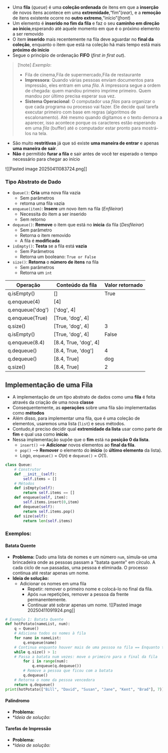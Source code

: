 - Uma **fila** (_queue_) é uma **coleção ordenada** de itens em que a **inserção** de novos itens acontece em uma **extremidade**,“fim”(_rear_), e a **remoção** de itens existente ocorre no **outro extremo**,“início”(_front_)
- Um elemento é **inserido no fim da fila** e faz o seu **caminho em direção ao início**,esperando até aquele momento em que é o próximo elemento a ser removido
- O item **inserido** mais recentemente na fila deve aguardar no **final da coleção**, enquanto o item que está na coleção há mais tempo está mais **próximo do início**
- Segue o princípio de ordenação **FIFO** (*first in first out*).
> [!note] *Exemplo*: 
>- Fila de cinema,Fila de supermercado,Fila de restaurante
>- **Impressora**: Quando várias pessoas enviam documentos para impressão, eles entram em uma _fila_. A impressora segue a ordem de chegada: quem mandou primeiro imprime primeiro. Quem mandou por último precisa esperar sua vez.
>- **Sistema Operacional**: O computador usa _filas_ para organizar o que cada programa ou processo vai fazer. Ele decide qual tarefa executar primeiro com base em regras (algoritmos de escalonamento). Até mesmo quando digitamos e o texto demora a aparecer, isso acontece porque os caracteres estão esperando em uma _fila_ (buffer) até o computador estar pronto para mostrá-los na tela.
- São muito **restritivas** já que só existe **uma maneira de entrar** e apenas **uma maneira de sair**.
- **Não** é permitido **furar a fila** e sair antes de você ter esperado o tempo necessário para chegar ao início
 
![[Pasted image 20250411083724.png]]
### Tipo Abstrato de Dado
- `Queue()`: **Cria** uma nova fila vazia
	- Sem parâmetros
	- retorna uma fila vazia
- `enqueue(item)`: **Insere** um novo item na fila (*Enfileirar*)
	- Necessita do item a ser inserido
	- Sem retorno
- `dequeue()`: **Remove** o item que está no **inicia** da fila (*Desfileirar*)
	- Sem parâmetro
	- Retorna o item removido
	- A fila é **modificada**
- `isEmpty()`: **Testa** se a fila está **vazia**
	- Sem Parâmetros
	- Retorna um booleano: `True or False`
- `size()`: **Retorna** o **número de itens** na fila
	- Sem parâmetros 
	- Retorna um `int`

| Operação         | Conteúdo da fila      | Valor retornado |
| ---------------- | --------------------- | --------------- |
| q.isEmpty()      | []                    | True            |
| q.enqueue(4)     | [4]                   |                 |
| q.enqueue('dog') | ['dog', 4]            |                 |
| q.enqueue(True)  | [True, 'dog', 4]      |                 |
| q.size()         | [True, 'dog', 4]      | 3               |
| q.isEmpty()      | [True, 'dog', 4]      | False           |
| q.enqueue(8.4)   | [8.4, True, 'dog', 4] |                 |
| q.dequeue()      | [8.4, True, 'dog']    | 4               |
| q.dequeue()      | [8.4, True]           | dog             |
| q.size()         | [8.4, True]           | 2               |
## Implementação de uma Fila
- A implementação de um tipo abstrato de dados como uma **fila** é feita através da criação de uma nova **classe**
- Consequentemente, as **operações** sobre uma fila são implementadas como **métodos**
- Além disso, para implementar uma fila, que é uma coleção de elementos, usaremos uma lista (`list`) e seus métodos.
 - Contudo,é preciso decidir qual **extremidade da lista** usar como parte de **fim** e qual usa como **início**.
 - Nessa implementação supõe que o **fim** está na **posição 0 da lista**.
	 - `insert()` --> **Adicionar** novos elementos ao **final da fila**.
	 - `pop()` --> **Remover** o elemento do **início** (o **último elemento** da lista).
	- Logo, `enqueue()` = $O(n)$ e `dequeue()` = $O(1)$.

```python
class Queue:
	# Construtor
	def __init__(self):
		self.items = []
	# Métodos
	def isEmpty(self):
		return self.items == []
	def enqueue(self, item):
		self.items.insert(0,item)
	def dequeue(self):
		return self.items.pop()
	def size(self):
		return len(self.items)
```

### Exemplos:
#### Batata Quente
- **Problema:**  Dado uma lista de nomes e um número `num`, simula-se uma brincadeira onde as pessoas passam a "batata quente" em círculo. A cada ciclo de `num` passadas, uma pessoa é eliminada. O processo continua até restar apenas um nome.
- **Ideia de solução:**
	- Adicionar os nomes em uma fila
	  - Repetir: remover o primeiro nome e colocá-lo no final da fila.
	  - Após `num` repetições, remover a pessoa da frente permanentemente.
	  - Continuar até sobrar apenas um nome.
![[Pasted image 20250411091924.png]]
```python
# Exemplo 1: Batata Quente
def hotPotato(nameList, num):
	q = Queue()
	# Adiciona todos os nomes à fila
	for name in nameList:
		q.enqueue(name)
	# Continua enquanto houver mais de uma pessoa na fila == Enquanto tiver brincadeira
	while q.size() > 1:
	# Passa a batata num vezes: move o primeiro para o final da fila
		for i in range(num):
			q.enqueue(q.dequeue())
		# Remove a pessoa que ficou com a batata
		q.dequeue()
	# Retorna o nome da pessoa vencedora
	return q.dequeue()
print(hotPotato(["Bill", "David", "Susan", "Jane", "Kent", "Brad"], 7))
```
#### Palíndromo
- **Problema:**  
- **Ideia de solução:*

#### Tarefas de Impressão
- **Problema:**  
- **Ideia de solução:*